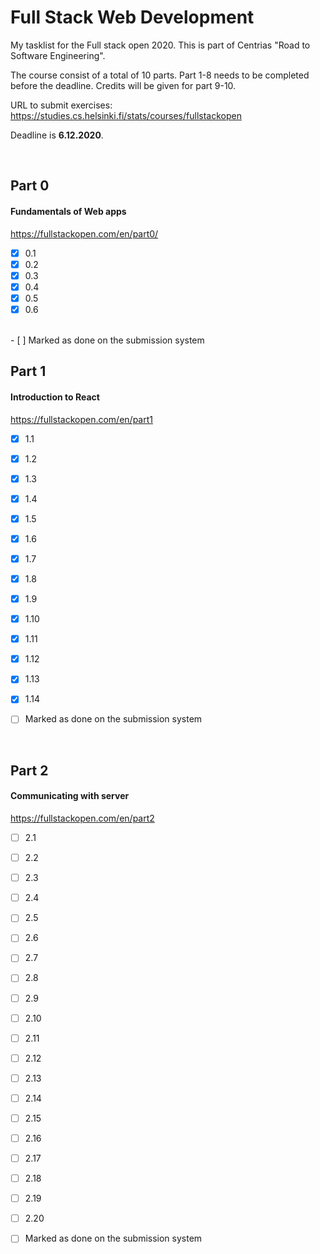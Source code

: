 # Full Stack Web Development

My tasklist for the Full stack open 2020. This is part of Centrias "Road to Software Engineering". 

The course consist of a total of 10 parts. Part 1-8 needs to be completed before the deadline. Credits will be given for part 9-10.

URL to submit exercises: https://studies.cs.helsinki.fi/stats/courses/fullstackopen

Deadline is **6.12.2020**.

<br>

## Part 0

#### Fundamentals of Web apps

https://fullstackopen.com/en/part0/

- [x] 0.1
- [x] 0.2
- [x] 0.3
- [x] 0.4
- [x] 0.5
- [x] 0.6
<br>
- [ ] Marked as done on the submission system

<br>

## Part 1

#### Introduction to React

https://fullstackopen.com/en/part1

- [x] 1.1
- [x] 1.2
- [x] 1.3
- [x] 1.4
- [x] 1.5
- [x] 1.6 
- [x] 1.7 
- [x] 1.8
- [x] 1.9
- [x] 1.10
- [x] 1.11
- [x] 1.12
- [x] 1.13
- [x] 1.14

- [ ] Marked as done on the submission system

<br>

## Part 2

#### Communicating with server

https://fullstackopen.com/en/part2

- [ ] 2.1
- [ ] 2.2
- [ ] 2.3
- [ ] 2.4
- [ ] 2.5
- [ ] 2.6
- [ ] 2.7
- [ ] 2.8
- [ ] 2.9
- [ ] 2.10
- [ ] 2.11
- [ ] 2.12
- [ ] 2.13
- [ ] 2.14
- [ ] 2.15
- [ ] 2.16
- [ ] 2.17
- [ ] 2.18
- [ ] 2.19
- [ ] 2.20

- [ ] Marked as done on the submission system

<br>